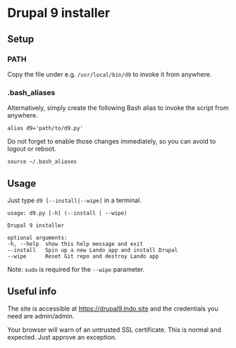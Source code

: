 # Drupal 9 installer

## Setup

### PATH

Copy the file under e.g. `/usr/local/bin/d9` to invoke it from anywhere.

### .bash_aliases

Alternatively, simply create the following Bash alias to invoke the script from anywhere.

```
alias d9='path/to/d9.py'
```

Do not forget to enable those changes immediately, so you can avoid to logout or reboot.

```
source ~/.bash_aliases
```

## Usage

Just type `d9 [--install|--wipe]` in a terminal.

```
usage: d9.py [-h] (--install | --wipe)

Drupal 9 installer

optional arguments:
-h, --help  show this help message and exit
--install   Spin up a new Lando app and install Drupal
--wipe      Reset Git repo and destroy Lando app
```

Note: `sudo` is required for the `--wipe` parameter.

## Useful info

The site is accessible at https://drupal9.lndo.site and the credentials you need are admin/admin.

Your browser will warn of an untrusted SSL certificate. This is normal and expected. Just approve an exception.